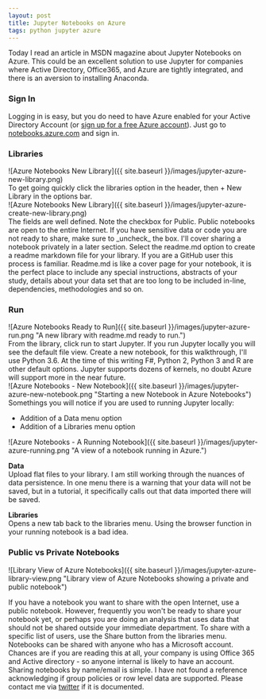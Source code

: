 ```yaml
---
layout: post
title: Jupyter Notebooks on Azure
tags: python jupyter azure
---
```


Today I read an article in MSDN magazine about Jupyter Notebooks on Azure. This could be an excellent solution to use Jupyter for companies where Active Directory, Office365, and Azure are tightly integrated, and there is an aversion to installing Anaconda. 

### Sign In

Logging in is easy, but you do need to have Azure enabled for your Active Directory Account (or [sign up for a free Azure account](https://azure.microsoft.com/en-us/free/)). Just go to [notebooks.azure.com](https://notebooks.azure.com) and sign in. 

### Libraries

<div class="img_center">
  ![Azure Notebooks New Library]({{ site.baseurl }}/images/jupyter-azure-new-library.png)
</div>
To get going quickly click the libraries option in the header, then + New Library in the options bar. 
<div class="img_center">
  ![Azure Notebooks New Library]({{ site.baseurl }}/images/jupyter-azure-create-new-library.png)
</div>
The fields are well defined. Note the checkbox for Public. Public notebooks are open to the entire Internet. If you have sensitive data or code you are not ready to share, make sure to _uncheck_ the box. I'll cover sharing a notebook privately in a later section. Select the readme.md option to create a readme markdown file for your library. If you are a GitHub user this process is familiar. Readme.md is like a cover page for your notebook, it is the perfect place to include any special instructions, abstracts of your study, details about your data set that are too long to be included in-line, dependencies, methodologies and so on.  

### Run

<div class="img_center">
![Azure Notebooks Ready to Run]({{ site.baseurl }}/images/jupyter-azure-run.png "A new library with readme.md ready to run.")
</div>
From the library, click run to start Jupyter. If you run Jupyter locally you will see the default file view. Create a new notebook, for this walkthrough, I'll use Python 3.6. At the time of this writing F#, Python 2, Python 3 and R are other default options. Jupyter supports dozens of kernels, no doubt Azure will support more in the near future. 
<div class="img_center">
![Azure Notebooks - New Notebook]({{ site.baseurl }}/images/jupyter-azure-new-notebook.png "Starting a new Notebook in Azure Notebooks")
</div>
Somethings you will notice if you are used to running Jupyter locally:

-   Addition of a Data menu option
-   Addition of a Libraries menu option

<div class="img_center">
![Azure Notebooks - A Running Notebook]({{ site.baseurl }}/images/jupyter-azure-running.png "A view of a notebook running in Azure.")
</div>

**Data**  
Upload flat files to your library. I am still working through the nuances of data persistence. In one menu there is a warning that your data will not be saved, but in a tutorial, it specifically calls out that data imported there will be saved.  

**Libraries**  
Opens a new tab back to the libraries menu. Using the browser function in your running notebook is a bad idea. 

### Public vs Private Notebooks

<div class="img_center">
![Library View of Azure Notebooks]({{ site.baseurl }}/images/jupyter-azure-library-view.png "Library view of Azure Notebooks showing a private and public notebook")
</div>

If you have a notebook you want to share with the open Internet, use a public notebook. However, frequently you won't be ready to share your notebook yet, or perhaps you are doing an analysis that uses data that should not be shared outside your immediate department. To share with a specific list of users, use the Share button from the libraries menu. Notebooks can be shared with anyone who has a Microsoft account. Chances are if you are reading this at all, your company is using Office 365 and Active directory - so anyone internal is likely to have an account. Sharing  notebooks by name/email is simple. I have not found a reference acknowledging if group policies or row level data are supported. Please contact me via [twitter](https://twitter.com/gnfrazier) if it is documented. 
